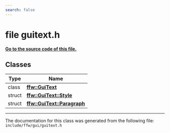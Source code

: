 ```yaml
---
search: false
---
```


# file guitext.h

**[Go to the source code of this file.](guitext_8h_source.md)**
## Classes

|Type|Name|
|-----|-----|
|class|[**ffw::GuiText**](classffw_1_1_gui_text.md)|
|struct|[**ffw::GuiText::Style**](structffw_1_1_gui_text_1_1_style.md)|
|struct|[**ffw::GuiText::Paragraph**](structffw_1_1_gui_text_1_1_paragraph.md)|




----------------------------------------
The documentation for this class was generated from the following file: `include/ffw/gui/guitext.h`
